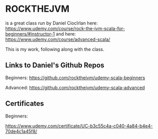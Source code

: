 # ROCKTHEJVM
is a great class run by Daniel Ciocîrlan here:
https://www.udemy.com/course/rock-the-jvm-scala-for-beginners/#instructor-1
and here:
https://www.udemy.com/course/advanced-scala/

This is my work, following along with the class.

## Links to Daniel's Github Repos
Beginners: https://github.com/rockthejvm/udemy-scala-beginners

Advanced: https://github.com/rockthejvm/udemy-scala-advanced

## Certificates
Beginners:

https://www.udemy.com/certificate/UC-b3c55c4a-c040-4a84-b4e4-70de4c1a45f8/
